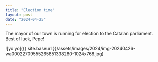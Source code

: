 ```yaml
---
title: "Election time"
layout: post
date: "2024-04-25"
---
```


The mayor of our town is running for election to the Catalan parliament. Best of luck, Pepe!

![yo yo]({{ site.baseurl }}/assets/images/2024/img-20240426-wa00022709555265851338280-1024x768.jpg)
